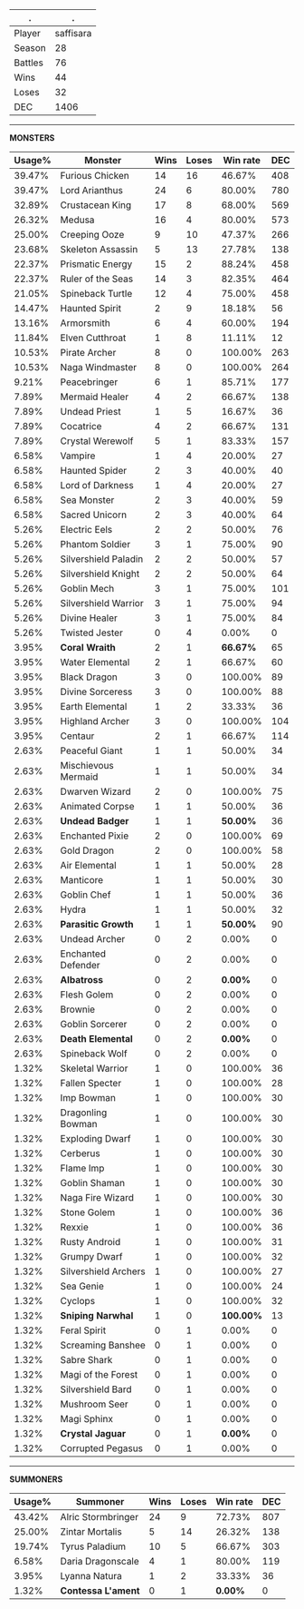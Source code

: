 .|.
|-|-
Player|saffisara
Season|28
Battles|76
Wins|44
Loses|32
DEC|1406

---
**MONSTERS**

Usage%|Monster|Wins|Loses|Win rate|DEC|
-|-|-|-|-|-|
39.47%|Furious Chicken|14|16|46.67%|408|
39.47%|Lord Arianthus|24|6|80.00%|780|
32.89%|Crustacean King|17|8|68.00%|569|
26.32%|Medusa|16|4|80.00%|573|
25.00%|Creeping Ooze|9|10|47.37%|266|
23.68%|Skeleton Assassin|5|13|27.78%|138|
22.37%|Prismatic Energy|15|2|88.24%|458|
22.37%|Ruler of the Seas|14|3|82.35%|464|
21.05%|Spineback Turtle|12|4|75.00%|458|
14.47%|Haunted Spirit|2|9|18.18%|56|
13.16%|Armorsmith|6|4|60.00%|194|
11.84%|Elven Cutthroat|1|8|11.11%|12|
10.53%|Pirate Archer|8|0|100.00%|263|
10.53%|Naga Windmaster|8|0|100.00%|264|
9.21%|Peacebringer|6|1|85.71%|177|
7.89%|Mermaid Healer|4|2|66.67%|138|
7.89%|Undead Priest|1|5|16.67%|36|
7.89%|Cocatrice|4|2|66.67%|131|
7.89%|Crystal Werewolf|5|1|83.33%|157|
6.58%|Vampire|1|4|20.00%|27|
6.58%|Haunted Spider|2|3|40.00%|40|
6.58%|Lord of Darkness|1|4|20.00%|27|
6.58%|Sea Monster|2|3|40.00%|59|
6.58%|Sacred Unicorn|2|3|40.00%|64|
5.26%|Electric Eels|2|2|50.00%|76|
5.26%|Phantom Soldier|3|1|75.00%|90|
5.26%|Silvershield Paladin|2|2|50.00%|57|
5.26%|Silvershield Knight|2|2|50.00%|64|
5.26%|Goblin Mech|3|1|75.00%|101|
5.26%|Silvershield Warrior|3|1|75.00%|94|
5.26%|Divine Healer|3|1|75.00%|84|
5.26%|Twisted Jester|0|4|0.00%|0|
3.95%|**Coral Wraith**|2|1|**66.67%**|65|
3.95%|Water Elemental|2|1|66.67%|60|
3.95%|Black Dragon|3|0|100.00%|89|
3.95%|Divine Sorceress|3|0|100.00%|88|
3.95%|Earth Elemental|1|2|33.33%|36|
3.95%|Highland Archer|3|0|100.00%|104|
3.95%|Centaur|2|1|66.67%|114|
2.63%|Peaceful Giant|1|1|50.00%|34|
2.63%|Mischievous Mermaid|1|1|50.00%|34|
2.63%|Dwarven Wizard|2|0|100.00%|75|
2.63%|Animated Corpse|1|1|50.00%|36|
2.63%|**Undead Badger**|1|1|**50.00%**|36|
2.63%|Enchanted Pixie|2|0|100.00%|69|
2.63%|Gold Dragon|2|0|100.00%|58|
2.63%|Air Elemental|1|1|50.00%|28|
2.63%|Manticore|1|1|50.00%|30|
2.63%|Goblin Chef|1|1|50.00%|36|
2.63%|Hydra|1|1|50.00%|32|
2.63%|**Parasitic Growth**|1|1|**50.00%**|90|
2.63%|Undead Archer|0|2|0.00%|0|
2.63%|Enchanted Defender|0|2|0.00%|0|
2.63%|**Albatross**|0|2|**0.00%**|0|
2.63%|Flesh Golem|0|2|0.00%|0|
2.63%|Brownie|0|2|0.00%|0|
2.63%|Goblin Sorcerer|0|2|0.00%|0|
2.63%|**Death Elemental**|0|2|**0.00%**|0|
2.63%|Spineback Wolf|0|2|0.00%|0|
1.32%|Skeletal Warrior|1|0|100.00%|36|
1.32%|Fallen Specter|1|0|100.00%|28|
1.32%|Imp Bowman|1|0|100.00%|30|
1.32%|Dragonling Bowman|1|0|100.00%|30|
1.32%|Exploding Dwarf|1|0|100.00%|30|
1.32%|Cerberus|1|0|100.00%|30|
1.32%|Flame Imp|1|0|100.00%|30|
1.32%|Goblin Shaman|1|0|100.00%|30|
1.32%|Naga Fire Wizard|1|0|100.00%|30|
1.32%|Stone Golem|1|0|100.00%|36|
1.32%|Rexxie|1|0|100.00%|36|
1.32%|Rusty Android|1|0|100.00%|31|
1.32%|Grumpy Dwarf|1|0|100.00%|32|
1.32%|Silvershield Archers|1|0|100.00%|27|
1.32%|Sea Genie|1|0|100.00%|24|
1.32%|Cyclops|1|0|100.00%|32|
1.32%|**Sniping Narwhal**|1|0|**100.00%**|13|
1.32%|Feral Spirit|0|1|0.00%|0|
1.32%|Screaming Banshee|0|1|0.00%|0|
1.32%|Sabre Shark|0|1|0.00%|0|
1.32%|Magi of the Forest|0|1|0.00%|0|
1.32%|Silvershield Bard|0|1|0.00%|0|
1.32%|Mushroom Seer|0|1|0.00%|0|
1.32%|Magi Sphinx|0|1|0.00%|0|
1.32%|**Crystal Jaguar**|0|1|**0.00%**|0|
1.32%|Corrupted Pegasus|0|1|0.00%|0|

---
**SUMMONERS**

Usage%|Summoner|Wins|Loses|Win rate|DEC|
-|-|-|-|-|-|
43.42%|Alric Stormbringer|24|9|72.73%|807|
25.00%|Zintar Mortalis|5|14|26.32%|138|
19.74%|Tyrus Paladium|10|5|66.67%|303|
6.58%|Daria Dragonscale|4|1|80.00%|119|
3.95%|Lyanna Natura|1|2|33.33%|36|
1.32%|**Contessa L'ament**|0|1|**0.00%**|0|
